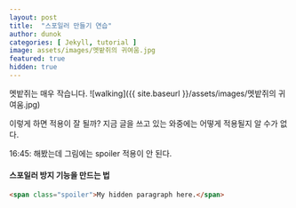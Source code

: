 ```yaml
---
layout: post
title:  "스포일러 만들기 연습"
author: dunok
categories: [ Jekyll, tutorial ]
image: assets/images/멧밭쥐의 귀여움.jpg
featured: true
hidden: true
---
```


 멧밭쥐는 매우 작습니다.
 <span class="spoiler"> ![walking]({{ site.baseurl }}/assets/images/멧밭쥐의 귀여움.jpg) </span>

 이렇게 하면 적용이 잘 될까? 지금 글을 쓰고 있는 와중에는 어떻게 적용될지 알 수가 없다.
 
 <span class="spoiler"> 16:45: 해봤는데 그림에는 spoiler 적용이 안 된다. </span>


#### 스포일러 방지 기능을 만드는 법

```html
<span class="spoiler">My hidden paragraph here.</span>
```
